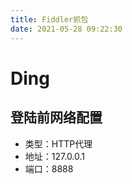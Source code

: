 ```yaml
---
title: Fiddler抓包
date: 2021-05-28 09:22:30
---
```


# Ding
## 登陆前网络配置
- 类型：HTTP代理
- 地址：127.0.0.1
- 端口：8888